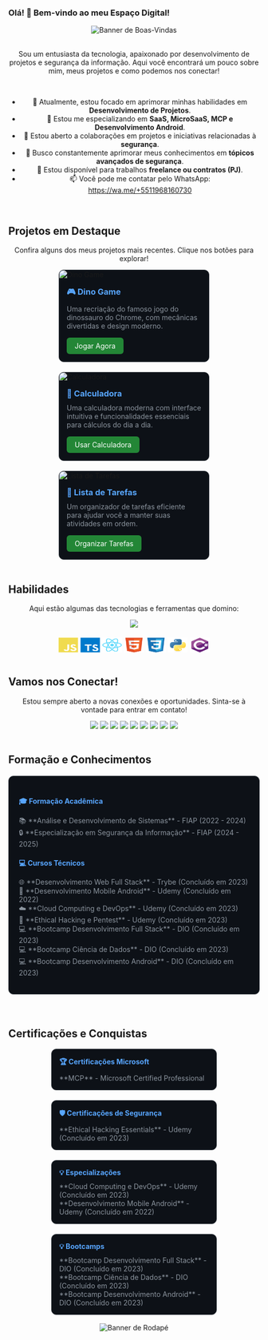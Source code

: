 ### Olá! 👋 Bem-vindo ao meu Espaço Digital!

<div align="center">
  <img src="https://capsule-render.vercel.app/api?type=waving&color=gradient&height=100&section=header&text=Bem-vindo%20ao%20meu%20Perfil!&fontSize=25&fontAlignY=38" alt="Banner de Boas-Vindas">
</div>

<br>

<p align="center">
  Sou um entusiasta da tecnologia, apaixonado por desenvolvimento de projetos e segurança da informação. Aqui você encontrará um pouco sobre mim, meus projetos e como podemos nos conectar!
</p>

<br>

<div align="center">
  
- 🔭 Atualmente, estou focado em aprimorar minhas habilidades em **Desenvolvimento de Projetos**.
- 🌱 Estou me especializando em **SaaS, MicroSaaS, MCP e Desenvolvimento Android**.
- 🤝 Estou aberto a colaborações em projetos e iniciativas relacionadas à **segurança**.
- 🤔 Busco constantemente aprimorar meus conhecimentos em **tópicos avançados de segurança**.
- 💼 Estou disponível para trabalhos **freelance ou contratos (PJ)**.
- 📫 Você pode me contatar pelo WhatsApp: https://wa.me/+5511968160730
</div>

<br>

## Projetos em Destaque

<p align="center">
  Confira alguns dos meus projetos mais recentes. Clique nos botões para explorar!
</p>

<div style="display: flex; flex-wrap: wrap; gap: 20px; justify-content: center;">

  <div style="width: 300px; border: 1px solid #30363d; border-radius: 10px; overflow: hidden; background: #0d1117;">
    <img src="banner-dino.svg" alt="Dino Game" style="width: 100%; height: 150px; object-fit: cover;">
    <div style="padding: 15px;">
      <h3 style="color: #58a6ff; margin: 0 0 10px 0;">🎮 Dino Game</h3>
      <p style="color: #8b949e; margin: 0 0 15px 0;">Uma recriação do famoso jogo do dinossauro do Chrome, com mecânicas divertidas e design moderno.</p>
      <a href="https://rogeriomatos75.github.io/Portfolio-Interativo/dino/dino.html" style="display: inline-block; padding: 8px 16px; background: #238636; color: white; text-decoration: none; border-radius: 6px;">Jogar Agora</a>
    </div>
  </div>

  <div style="width: 300px; border: 1px solid #30363d; border-radius: 10px; overflow: hidden; background: #0d1117;">
    <img src="banner-calculadora.svg" alt="Calculadora" style="width: 100%; height: 150px; object-fit: cover;">
    <div style="padding: 15px;">
      <h3 style="color: #58a6ff; margin: 0 0 10px 0;">🔢 Calculadora</h3>
      <p style="color: #8b949e; margin: 0 0 15px 0;">Uma calculadora moderna com interface intuitiva e funcionalidades essenciais para cálculos do dia a dia.</p>
      <a href="https://rogeriomatos75.github.io/Portfolio-Interativo/calculadora" style="display: inline-block; padding: 8px 16px; background: #238636; color: white; text-decoration: none; border-radius: 6px;">Usar Calculadora</a>
    </div>
  </div>

  <div style="width: 300px; border: 1px solid #30363d; border-radius: 10px; overflow: hidden; background: #0d1117;">
    <img src="banner-lista-de-tarefas.svg" alt="Lista de Tarefas" style="width: 100%; height: 150px; object-fit: cover;">
    <div style="padding: 15px;">
      <h3 style="color: #58a6ff; margin: 0 0 10px 0;">📝 Lista de Tarefas</h3>
      <p style="color: #8b949e; margin: 0 0 15px 0;">Um organizador de tarefas eficiente para ajudar você a manter suas atividades em ordem.</p>
      <a href="https://rogeriomatos75.github.io/Portfolio-Interativo/lista-de-tarefas" style="display: inline-block; padding: 8px 16px; background: #238636; color: white; text-decoration: none; border-radius: 6px;">Organizar Tarefas</a>
    </div>
  </div>

</div>

<br>

## Habilidades

<p align="center">
  Aqui estão algumas das tecnologias e ferramentas que domino:
</p>

<div align="center">
  <img height="180em" src="https://github-readme-stats.vercel.app/api?username=RogerioMatos75&show_icons=true&theme=dark&include_all_commits=true&count_private=true"/>
</div>

<div align="center">
  <br>
  <img align="center" alt="Rafa-Js" height="30" width="40" src="https://raw.githubusercontent.com/devicons/devicon/master/icons/javascript/javascript-plain.svg">
  <img align="center" alt="Rafa-Ts" height="30" width="40" src="https://raw.githubusercontent.com/devicons/devicon/master/icons/typescript/typescript-plain.svg">
  <img align="center" alt="Rafa-React" height="30" width="40" src="https://raw.githubusercontent.com/devicons/devicon/master/icons/react/react-original.svg">
  <img align="center" alt="Rafa-HTML" height="30" width="40" src="https://raw.githubusercontent.com/devicons/devicon/master/icons/html5/html5-original.svg">
  <img align="center" alt="Rafa-CSS" height="30" width="40" src="https://raw.githubusercontent.com/devicons/devicon/master/icons/css3/css3-original.svg">
  <img align="center" alt="Rafa-Python" height="30" width="40" src="https://raw.githubusercontent.com/devicons/devicon/master/icons/python/python-original.svg">
  <img align="center" alt="Rafa-Csharp" height="30" width="40" src="https://raw.githubusercontent.com/devicons/devicon/master/icons/csharp/csharp-original.svg">
</div>

<br>

## Vamos nos Conectar!

<p align="center">
  Estou sempre aberto a novas conexões e oportunidades. Sinta-se à vontade para entrar em contato!
</p>

<div align="center">
  <a href="https://www.youtube.com/channel/UCZ3BtkOjEKKEGez_xGpxk_Q" target="_blank"><img src="https://img.shields.io/badge/YouTube-FF0000?style=for-the-badge&logo=youtube&logoColor=white" target="_blank"></a>
  <a href="https://www.twitch.tv/nocontrole75" target="_blank"><img src="https://img.shields.io/badge/Twitch-9146FF?style=for-the-badge&logo=twitch&logoColor=white" target="_blank"></a>
  <a href="https://www.linkedin.com/in/rogerio-matos-39045596/" target="_blank"><img src="https://img.shields.io/badge/LinkedIn-0077B5?style=for-the-badge&logo=linkedin&logoColor=white" target="_blank"></a>
  <a href="https://x.com/RogerioMatos75" target="_blank"><img src="https://img.shields.io/badge/Twitter-1DA1F2?style=for-the-badge&logo=twitter&logoColor=white" target="_blank"></a>
  <a href="https://www.instagram.com/rogeriomatos1975" target="_blank"><img src="https://img.shields.io/badge/Instagram-E4405F?style=for-the-badge&logo=instagram&logoColor=white" target="_blank"></a>
  <a href="https://www.facebook.com/" target="_blank"><img src="https://img.shields.io/badge/Facebook-1877F2?style=for-the-badge&logo=facebook&logoColor=white" target="_blank"></a>
  <a href="https://github.com/RogerioMatos75" target="_blank"><img src="https://img.shields.io/badge/GitHub-181717?style=for-the-badge&logo=github&logoColor=white" target="_blank"></a>
  <a href="https://discord.com/rogeriomatos1975" target="_blank"><img src="https://img.shields.io/badge/Discord-5865F2?style=for-the-badge&logo=discord&logoColor=white" target="_blank"></a>
  <a href="https://wa.me/+5511968160730" target="_blank"><img src="https://img.shields.io/badge/WhatsApp-25D366?style=for-the-badge&logo=whatsapp&logoColor=white" target="_blank"></a>
</div>

<br>

## Formação e Conhecimentos

<div style="background: #0d1117; border: 1px solid #30363d; border-radius: 10px; padding: 20px; margin: 20px 0;">
  <h4 style="color: #58a6ff; margin-bottom: 15px;">🎓 Formação Acadêmica</h4>
  <ul style="color: #8b949e; list-style-type: none; padding: 0;">
    <li>📚 **Análise e Desenvolvimento de Sistemas** - FIAP (2022 - 2024)</li>
    <li>🔒 **Especialização em Segurança da Informação** - FIAP (2024 - 2025)</li>
  </ul>

  <h4 style="color: #58a6ff; margin: 20px 0 15px 0;">💻 Cursos Técnicos</h4>
  <ul style="color: #8b949e; list-style-type: none; padding: 0;">
    <li>🌐 **Desenvolvimento Web Full Stack** - Trybe (Concluído em 2023)</li>
    <li>📱 **Desenvolvimento Mobile Android** - Udemy (Concluído em 2022)</li>
    <li>☁️ **Cloud Computing e DevOps** - Udemy (Concluído em 2023)</li>
    <li>🔐 **Ethical Hacking e Pentest** - Udemy (Concluído em 2023)</li>
    <li>💻 **Bootcamp Desenvolvimento Full Stack** - DIO (Concluído em 2023)</li>
    <li>💻 **Bootcamp Ciência de Dados** - DIO (Concluído em 2023)</li>
    <li>💻 **Bootcamp Desenvolvimento Android** - DIO (Concluído em 2023)</li>
  </ul>
</div>

<br>

## Certificações e Conquistas

<div style="display: flex; flex-wrap: wrap; gap: 20px; justify-content: center;">
  <div style="width: 300px; border: 1px solid #30363d; border-radius: 10px; overflow: hidden; background: #0d1117; padding: 15px;">
    <h4 style="color: #58a6ff; margin: 0 0 10px 0;">🏆 Certificações Microsoft</h4>
    <p style="color: #8b949e; margin: 0;">**MCP** - Microsoft Certified Professional</p>
  </div>

  <div style="width: 300px; border: 1px solid #30363d; border-radius: 10px; overflow: hidden; background: #0d1117; padding: 15px;">
    <h4 style="color: #58a6ff; margin: 0 0 10px 0;">🛡️ Certificações de Segurança</h4>
    <p style="color: #8b949e; margin: 0;">**Ethical Hacking Essentials** - Udemy (Concluído em 2023)</p>
  </div>

  <div style="width: 300px; border: 1px solid #30363d; border-radius: 10px; overflow: hidden; background: #0d1117; padding: 15px;">
    <h4 style="color: #58a6ff; margin: 0 0 10px 0;">💡 Especializações</h4>
    <p style="color: #8b949e; margin: 0;">**Cloud Computing e DevOps** - Udemy (Concluído em 2023)</p>
    <p style="color: #8b949e; margin: 0;">**Desenvolvimento Mobile Android** - Udemy (Concluído em 2022)</p>
  </div>
  <div style="width: 300px; border: 1px solid #30363d; border-radius: 10px; overflow: hidden; background: #0d1117; padding: 15px;">
    <h4 style="color: #58a6ff; margin: 0 0 10px 0;">💡 Bootcamps</h4>
    <p style="color: #8b949e; margin: 0;">**Bootcamp Desenvolvimento Full Stack** - DIO (Concluído em 2023)</p>
    <p style="color: #8b949e; margin: 0;">**Bootcamp Ciência de Dados** - DIO (Concluído em 2023)</p>
    <p style="color: #8b949e; margin: 0;">**Bootcamp Desenvolvimento Android** - DIO (Concluído em 2023)</p>
  </div>
</div>

<br>

<div align="center">
  <img src="https://capsule-render.vercel.app/api?type=waving&color=gradient&height=100&section=footer" alt="Banner de Rodapé">
</div>
